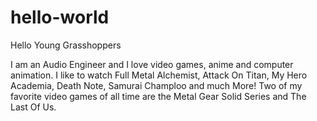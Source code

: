 # hello-world

Hello Young Grasshoppers

I am an Audio Engineer and I love video games, anime and computer animation. 
I like to watch Full Metal Alchemist, Attack On Titan, My Hero Academia, Death Note, Samurai Champloo and much More!
Two of my favorite video games of all time are the Metal Gear Solid Series and The Last Of Us.
